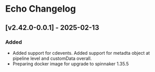 # Echo Changelog

## [v2.42.0-0.0.1] - 2025-02-13
### Added
- Added support for cdevents. Added support for metadta object at pipeline level and customData overall.
- Preparing docker image for upgrade to spinnaker 1.35.5
